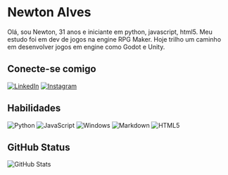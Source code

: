 # Newton Alves

Olá, sou Newton, 31 anos e iniciante em python, javascript, html5.
Meu estudo foi em dev de jogos na engine RPG Maker.
Hoje trilho um caminho em desenvolver jogos em engine como Godot e Unity.

## Conecte-se comigo

[![LinkedIn](https://img.shields.io/badge/LinkedIn-000?style=for-the-badge&logo=linkedin&logoColor=0E76A8)](https://www.linkedin.com/in/newtonalveskh/)
[![Instagram](https://img.shields.io/badge/Instagram-000?style=for-the-badge&logo=instagram)](https://www.instagram.com/khrono.newton/)

## Habilidades

![Python](https://img.shields.io/badge/python-000?style=for-the-badge&logo=python)
![JavaScript](https://img.shields.io/badge/javascript-000?style=for-the-badge&logo=javascript)
![Windows](https://img.shields.io/badge/windows-000?style=for-the-badge&logo=windows)
![Markdown](https://img.shields.io/badge/Markdown-000?style=for-the-badge&logo=markdown)
![HTML5](https://img.shields.io/badge/HTML5-000?style=for-the-badge&logo=html5)

## GitHub Status

![GitHub Stats](https://github-readme-stats.vercel.app/api?username=newtonalves&theme=transparent&bg_color=000&border_color=30A3DC&show_icons=true&icon_color=30A3DC&title_color=E94D5F&text_color=FFF)